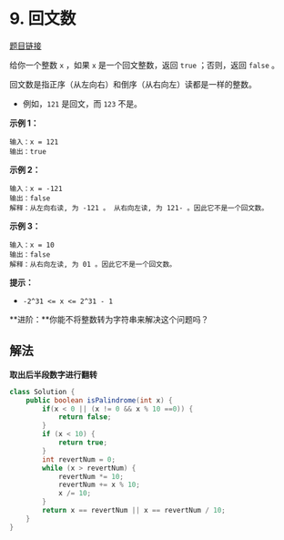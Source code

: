 # 9. 回文数

[题目链接](https://leetcode.cn/problems/palindrome-number/)

给你一个整数 `x` ，如果 `x` 是一个回文整数，返回 `true` ；否则，返回 `false` 。

回文数是指正序（从左向右）和倒序（从右向左）读都是一样的整数。

- 例如，`121` 是回文，而 `123` 不是。

**示例 1：**

```
输入：x = 121
输出：true
```

**示例 2：**

```
输入：x = -121
输出：false
解释：从左向右读, 为 -121 。 从右向左读, 为 121- 。因此它不是一个回文数。
```

**示例 3：**

```
输入：x = 10
输出：false
解释：从右向左读, 为 01 。因此它不是一个回文数。
```

**提示：**

- `-2^31 <= x <= 2^31 - 1`

**进阶：**你能不将整数转为字符串来解决这个问题吗？

## 解法

**取出后半段数字进行翻转**

```java
class Solution {
    public boolean isPalindrome(int x) {
        if(x < 0 || (x != 0 && x % 10 ==0)) {
            return false;
        }
        if (x < 10) {
            return true;
        }
        int revertNum = 0;
        while (x > revertNum) {
            revertNum *= 10;
            revertNum += x % 10;
            x /= 10;
        }
        return x == revertNum || x == revertNum / 10;
    }
}
```

